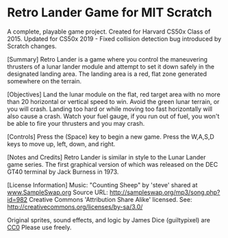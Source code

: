 # Retro Lander Game for MIT Scratch
A complete, playable game project. Created for Harvard CS50x Class of 2015.
Updated for CS50x 2019 - Fixed collision detection bug introduced by Scratch changes.

[Summary]
  Retro Lander is a game where you control the maneuvering thrusters of a lunar lander module and attempt to set it down safely in the designated landing area. The landing area is a red, flat zone generated somewhere on the terrain.

[Objectives]
  Land the lunar module on the flat, red target area with no more than 20 horizontal or vertical speed to win. Avoid the green lunar terrain, or you will crash. Landing too hard or while moving too fast horizontally will also cause a crash. Watch your fuel gauge, if you run out of fuel, you won't be able to fire your thrusters and you may crash.

[Controls]
  Press the (Space) key to begin a new game.
  Press the W,A,S,D keys to move up, left, down, and right.

[Notes and Credits]
  Retro Lander is similar in style to the Lunar Lander game series. The first graphical version of which was released on the DEC GT40 terminal by Jack Burness in 1973.

[License Information]
  Music: "Counting Sheep" by 'steve' shared at www.SampleSwap.org
  Source URL: http://sampleswap.org/mp3/song.php?id=982
  Creative Commons 'Attribution Share Alike' licensed. See: http://creativecommons.org/licenses/by-sa/3.0/

  Original sprites, sound effects, and logic by James Dice (guiltypixel) are [CC0](https://creativecommons.org/publicdomain/zero/1.0/) Please use freely.
